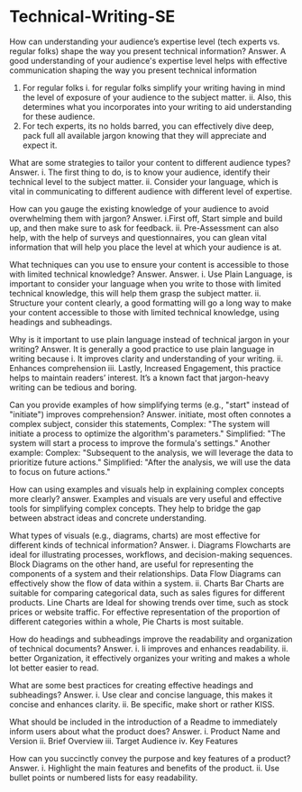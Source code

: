 # Technical-Writing-SE

How can understanding your audience’s expertise level (tech experts vs. regular folks) shape the way you present technical information?
Answer. A good understanding of your audience's expertise level helps with effective communication   shaping the way you present technical information
1. For regular folks
i. for regular folks simplify your writing having in mind the level of exposure of your audience to the subject matter.
ii. Also, this determines what you incorporates into your writing to aid understanding for these audience.
2. For tech experts, its no holds barred, you can effectively dive deep, pack full all available  jargon knowing that they will appreciate and expect it.

What are some strategies to tailor your content to different audience types?
Answer. 
i. The first thing to do, is to know your audience, identify their technical level to the subject matter.
ii. Consider your language, which is vital in communicating to different audience with different level of expertise.

How can you gauge the existing knowledge of your audience to avoid overwhelming them with jargon?
Answer. 
i.First off, Start simple and build up, and then make sure to ask for feedback.
ii. Pre-Assessment can also help, with the help of surveys and questionnaires, you can glean vital information that will help you place the level at which your audience is at.

What techniques can you use to ensure your content is accessible to those with limited technical knowledge?
Answer. 
Answer. 
i. Use Plain Language, is important to consider your language when you write to those with limited technical knowledge, this will help them grasp the subject matter.
ii. Structure your content clearly, a good formatting will go a long way to make your content accessible to those with limited technical knowledge, using headings and subheadings.

Why is it important to use plain language instead of technical jargon in your writing?
Answer. It is generally a good practice to use plain language in writing because
i. It improves clarity and understanding of your writing.
ii. Enhances comprehension
iii. Lastly, Increased Engagement, this practice helps to maintain readers’ interest. It’s a known fact that jargon-heavy writing can be tedious and boring.

Can you provide examples of how simplifying terms (e.g., "start" instead of "initiate") improves comprehension?
Answer. initiate, most often connotes a complex subject, consider this statements,
Complex: "The system will initiate a process to optimize the algorithm's parameters."
Simplified: "The system will start a process to improve the formula's settings."
Another example:
Complex: "Subsequent to the analysis, we will leverage the data to prioritize future actions."
Simplified: "After the analysis, we will use the data to focus on future actions."


How can using examples and visuals help in explaining complex concepts more clearly?
answer. Examples and visuals are very useful and effective tools for simplifying complex concepts. They help to bridge the gap between abstract ideas and concrete understanding.

What types of visuals (e.g., diagrams, charts) are most effective for different kinds of technical information?
Answer. 
i. Diagrams
Flowcharts are ideal for illustrating processes, workflows, and decision-making sequences.
Block Diagrams on the other hand, are useful for representing the components of a system and their relationships.
Data Flow Diagrams can effectively show the flow of data within a system.
ii. Charts
Bar Charts are suitable for comparing categorical data, such as sales figures for different products.
Line Charts are Ideal for showing trends over time, such as stock prices or website traffic.
For effective representation of the proportion of different categories within a whole, Pie Charts is most suitable.

How do headings and subheadings improve the readability and organization of technical documents?
Answer. 
i. Ii improves and enhances readability.
ii. better Organization, it effectively organizes your writing and makes a whole lot better easier to read.

What are some best practices for creating effective headings and subheadings?
Answer.
i. Use clear and concise language, this makes it concise and enhances clarity. 
ii. Be specific, make short or rather KISS.


What should be included in the introduction of a Readme to immediately inform users about what the product does?
Answer.
i. Product Name and Version
ii. Brief Overview
iii. Target Audience
iv. Key Features

How can you succinctly convey the purpose and key features of a product?
Answer.
i. Highlight the main features and benefits of the product.
ii. Use bullet points or numbered lists for easy readability.
